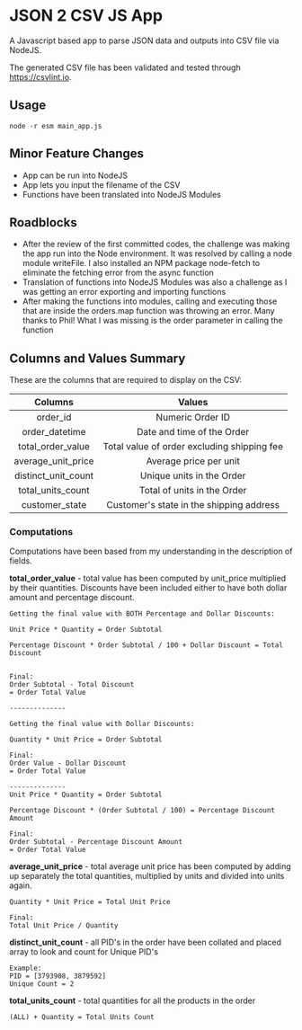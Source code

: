 # JSON 2 CSV JS App

A Javascript based app to parse JSON data and outputs into CSV file via NodeJS.

The generated CSV file has been validated and tested through https://csvlint.io. 

## Usage

```
node -r esm main_app.js
```

## Minor Feature Changes
* App can be run into NodeJS
* App lets you input the filename of the CSV
* Functions have been translated into NodeJS Modules

## Roadblocks
* After the review of the first committed codes, the challenge was making the app run into the Node environment. It was resolved by calling a node module writeFile. I also installed an NPM package node-fetch to eliminate the fetching error from the async function 
* Translation of functions into NodeJS Modules was also a challenge as I was getting an error exporting and importing functions
* After making the functions into modules, calling and executing those that are inside the orders.map function was throwing an error. Many thanks to Phil! What I was missing is the order parameter in calling the function

## Columns and Values Summary

These are the columns that are required to display on the CSV:

| Columns | Values
| :---: | :---: |
| order_id | Numeric Order ID |
| order_datetime | Date and time of the Order |
| total_order_value | Total value of order excluding shipping fee |
| average_unit_price | Average price per unit |
| distinct_unit_count | Unique units in the Order |
| total_units_count | Total of units in the Order |
| customer_state | Customer's state in the shipping address |

### Computations

Computations have been based from my understanding in the description of fields.

**total_order_value** - total value has been computed by unit_price multiplied by their quantities. Discounts have been included either to have both dollar amount and percentage discount.

```
Getting the final value with BOTH Percentage and Dollar Discounts:

Unit Price * Quantity = Order Subtotal

Percentage Discount * Order Subtotal / 100 + Dollar Discount = Total Discount


Final:
Order Subtotal - Total Discount
= Order Total Value

--------------

Getting the final value with Dollar Discounts:

Quantity * Unit Price = Order Subtotal

Final:
Order Value - Dollar Discount
= Order Total Value

--------------
Unit Price * Quantity = Order Subtotal

Percentage Discount * (Order Subtotal / 100) = Percentage Discount Amount

Final:
Order Subtotal - Percentage Discount Amount
= Order Total Value
```

**average_unit_price** - total average unit price has been computed by adding up separately the total quantities, multiplied by units and divided into units again.

```
Quantity * Unit Price = Total Unit Price

Final:
Total Unit Price / Quantity
```

**distinct_unit_count** - all PID's in the order have been collated and placed array to look and count for Unique PID's 

```
Example:
PID = [3793908, 3879592]
Unique Count = 2
```

**total_units_count** - total quantities for all the products in the order

```
(ALL) + Quantity = Total Units Count
```
